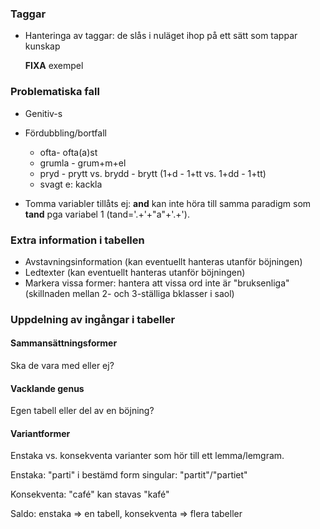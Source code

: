 ### Taggar
- Hanteringa av taggar: de slås i nuläget ihop på ett sätt som tappar kunskap

  **FIXA** exempel



### Problematiska fall
- Genitiv-s
- Fördubbling/bortfall

   - ofta- ofta(a)st
   - grumla - grum+m+el
   - pryd - prytt vs. brydd - brytt (1+d - 1+tt vs. 1+dd - 1+tt)
   - svagt e: kackla

- Tomma variabler tillåts ej: **and** kan inte höra till samma paradigm som **tand**
pga variabel 1 (tand='.+'+"a"+'.+').

### Extra information i tabellen
- Avstavningsinformation (kan eventuellt hanteras utanför böjningen)
- Ledtexter (kan eventuellt hanteras utanför böjningen)
- Markera vissa former: hantera att vissa ord inte är "bruksenliga" (skillnaden mellan 2- och 3-ställiga bklasser i saol)

### Uppdelning av ingångar i tabeller

#### Sammansättningsformer
Ska de vara med eller ej?

####  Vacklande genus
Egen tabell eller del av en böjning?

#### Variantformer

Enstaka vs. konsekventa varianter som hör till ett lemma/lemgram.

Enstaka: "parti" i bestämd form singular: "partit"/"partiet"

Konsekventa: "café" kan stavas "kafé"

Saldo: enstaka => en tabell, konsekventa => flera tabeller

